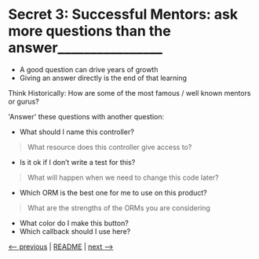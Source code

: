 # Secret  3: Successful Mentors: ask more questions than the answer________________

- A good question can drive years of growth
- Giving an answer directly is the end of that learning

Think Historically:  How are some of the most famous / well known mentors or gurus?

'Answer' these questions with another question:

- What should I name this controller?
> What resource does this controller give access to?
- Is it ok if I don’t write a test for this?
> What will happen when we need to change this code later?
- Which ORM is the best one for me to use on this product?
> What are the strengths of the ORMs you are considering
- What color do I make this button?
- Which callback should I use here?

[<-- previous](02.md) | [README](README.md) | [next -->](04.md)
